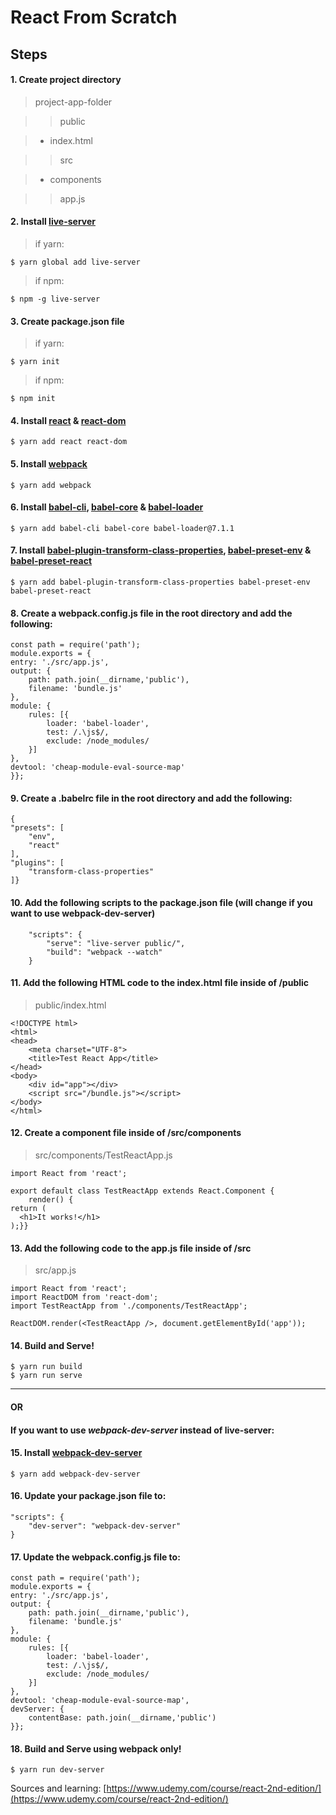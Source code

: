 # React From Scratch

## Steps

#### 1. Create project directory

> project-app-folder

> > public

>- index.html

> > src
 
>- components

> > app.js


#### 2. Install [live-server](https://classic.yarnpkg.com/en/package/live-server)
	
> if yarn:
	
	$ yarn global add live-server
> if npm:
	
	$ npm -g live-server


#### 3. Create package.json file

> if yarn:
	
	$ yarn init
> if npm:
	
	$ npm init


#### 4. Install [react](https://classic.yarnpkg.com/en/package/react) & [react-dom](https://classic.yarnpkg.com/en/package/react-dom)

>
	
	$ yarn add react react-dom


#### 5. Install [webpack](https://classic.yarnpkg.com/en/package/webpack)

> 
	
	$ yarn add webpack


#### 6. Install [babel-cli](https://classic.yarnpkg.com/en/package/babel-cli), [babel-core](https://classic.yarnpkg.com/en/package/babel-core) & [babel-loader](https://classic.yarnpkg.com/en/package/babel-loader)

>
	
	$ yarn add babel-cli babel-core babel-loader@7.1.1


#### 7. Install [babel-plugin-transform-class-properties](https://classic.yarnpkg.com/en/package/babel-plugin-transform-class-properties), [babel-preset-env](https://classic.yarnpkg.com/en/package/babel-preset-env) & [babel-preset-react](https://classic.yarnpkg.com/en/package/babel-preset-react)

>
	
	$ yarn add babel-plugin-transform-class-properties babel-preset-env babel-preset-react


#### 8. Create a webpack.config.js file in the root directory and add the following:

>
	
	const path = require('path');
	module.exports = {
	entry: './src/app.js',
	output: {
		path: path.join(__dirname,'public'),
		filename: 'bundle.js'
	},
	module: {
		rules: [{
			loader: 'babel-loader',
			test: /.\js$/,
			exclude: /node_modules/
		}]
	},
	devtool: 'cheap-module-eval-source-map'
	}};


#### 9. Create a .babelrc file in the root directory and add the following:

>
	
	{
	"presets": [
		"env",
		"react"
	],
	"plugins": [
		"transform-class-properties"
	]}


#### 10. Add the following scripts to the package.json file (will change if you want to use webpack-dev-server)

>
	
		"scripts": {
	    	"serve": "live-server public/",
	    	"build": "webpack --watch"
	  	}


#### 11. Add the following HTML code to the index.html file inside of /public

> public/index.html
>
		
	<!DOCTYPE html>
	<html>
	<head>
		<meta charset="UTF-8">
		<title>Test React App</title>
	</head>
	<body>
		<div id="app"></div>
		<script src="/bundle.js"></script>
	</body>
	</html>


#### 12. Create a component file inside of /src/components

> src/components/TestReactApp.js
>
		
	import React from 'react';
		
	export default class TestReactApp extends React.Component {
		render() {
    return (
      <h1>It works!</h1>
    );}}


#### 13. Add the following code to the app.js file inside of /src

> src/app.js
>
	
	import React from 'react';
	import ReactDOM from 'react-dom';
	import TestReactApp from './components/TestReactApp';

	ReactDOM.render(<TestReactApp />, document.getElementById('app'));


#### 14. Build and Serve!

> 
	$ yarn run build
	$ yarn run serve

***

#### OR
#### If you want to use _webpack-dev-server_ instead of live-server:


#### 15. Install [webpack-dev-server](https://classic.yarnpkg.com/en/package/webpack-dev-server)
>
	
	$ yarn add webpack-dev-server


#### 16. Update your package.json file to:

>
		
	"scripts": {
	   	"dev-server": "webpack-dev-server"
	}


#### 17. Update the webpack.config.js file to:

>
	
	const path = require('path');
	module.exports = {
	entry: './src/app.js',
	output: {
		path: path.join(__dirname,'public'),
		filename: 'bundle.js'
	},
	module: {
		rules: [{
			loader: 'babel-loader',
			test: /.\js$/,
			exclude: /node_modules/
		}]
	},
	devtool: 'cheap-module-eval-source-map',
	devServer: {
		contentBase: path.join(__dirname,'public')
	}};


#### 18. Build and Serve using webpack only!

>
	
	$ yarn run dev-server


Sources and learning:
[https://www.udemy.com/course/react-2nd-edition/](https://www.udemy.com/course/react-2nd-edition/)